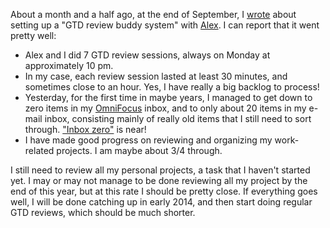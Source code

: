 About a month and a half ago, at the end of September, I [wrote](http://blog.bruchez.name/2013/09/gtd-review-buddies.html) about setting up a "GTD review buddy system" with [Alex](https://twitter.com/avernet). I can report that it went pretty well:

- Alex and I did 7 GTD review sessions, always on Monday at approximately 10 pm.
- In my case, each review session lasted at least 30 minutes, and sometimes close to an hour. Yes, I have really a big backlog to process!
- Yesterday, for the first time in maybe years, I managed to get down to zero items in my [OmniFocus](https://www.omnigroup.com/omnifocus) inbox, and to only about 20 items in my e-mail inbox, consisting mainly of really old items that I still need to sort through. ["Inbox zero"](http://inboxzero.com/) is near!
- I have made good progress on reviewing and organizing my work-related projects. I am maybe about 3/4 through.

I still need to review all my personal projects, a task that I haven't started yet. I may or may not manage to be done reviewing all my project by the end of this year, but at this rate I should be pretty close. If everything goes well, I will be done catching up in early 2014, and then start doing regular GTD reviews, which should be much shorter.